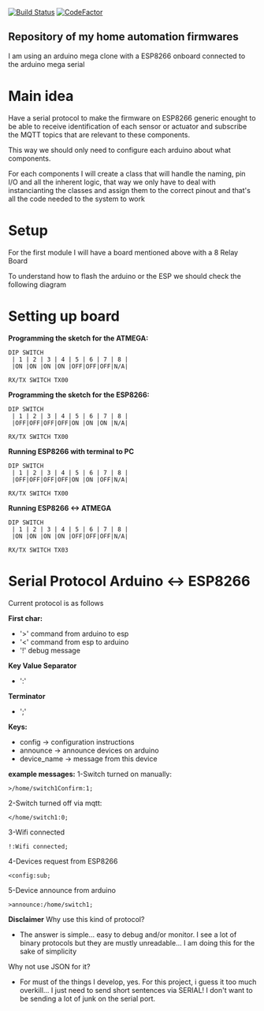 [![Build Status](https://travis-ci.org/killercode/DomLab.svg?branch=master)](https://travis-ci.org/killercode/DomLab)
[![CodeFactor](https://www.codefactor.io/repository/github/killercode/domlab/badge)](https://www.codefactor.io/repository/github/killercode/domlab)

## Repository of my home automation firmwares

I am using an arduino mega clone with a ESP8266 onboard connected to the arduino mega serial

# Main idea
Have a serial protocol to make the firmware on ESP8266 generic enought to be able to receive identification of each sensor or actuator and subscribe the MQTT topics that are relevant to these components.

This way we should only need to configure each arduino about what components.

For each components I will create a class that will handle the naming, pin I/O and all the inherent logic, that way we only have to deal with instancianting the classes and assign them to the correct pinout and that's all the code needed to the system to work


# Setup
For the first module I will have a board mentioned above with a 8 Relay Board

To understand how to flash the arduino or the ESP we should check the following diagram

# Setting up board

**Programming the sketch for the ATMEGA:**

```
DIP SWITCH
 | 1 | 2 | 3 | 4 | 5 | 6 | 7 | 8 |
 |ON |ON |ON |ON |OFF|OFF|OFF|N/A|

RX/TX SWITCH TX00
```

**Programming the sketch for the ESP8266:**

```
DIP SWITCH
 | 1 | 2 | 3 | 4 | 5 | 6 | 7 | 8 |
 |OFF|OFF|OFF|OFF|ON |ON |ON |N/A|

RX/TX SWITCH TX00
```

**Running ESP8266 with terminal to PC**

```
DIP SWITCH
 | 1 | 2 | 3 | 4 | 5 | 6 | 7 | 8 |
 |OFF|OFF|OFF|OFF|ON |ON |OFF|N/A|

RX/TX SWITCH TX00
```

**Running ESP8266 <-> ATMEGA**

```
DIP SWITCH
 | 1 | 2 | 3 | 4 | 5 | 6 | 7 | 8 |
 |ON |ON |ON |ON |OFF|OFF|OFF|N/A|

RX/TX SWITCH TX03
```

# Serial Protocol Arduino <-> ESP8266
Current protocol is as follows

**First char:**
- '>' command from arduino to esp
- '<' command from esp to arduino
- '!' debug message

**Key Value Separator**
- ':'

**Terminator**
- ';'

**Keys:**
- config -> configuration instructions
- announce -> announce devices on arduino
- device_name -> message from this device

**example messages:**
1-Switch turned on manually:
```
>/home/switch1Confirm:1;
```

2-Switch turned off via mqtt:
```
</home/switch1:0;
```

3-Wifi connected
```
!:Wifi connected;
```

4-Devices request from ESP8266
```
<config:sub;
```

5-Device announce from arduino
```
>announce:/home/switch1;
```

**Disclaimer**
Why use this kind of protocol?
- The answer is simple... easy to debug and/or monitor. I see a lot of binary protocols but they are mustly unreadable... I am doing this for the sake of simplicity

Why not use JSON for it?
- For must of the things I develop, yes. For this project, i guess it too much overkill... I just need to send short sentences via SERIAL! I don't want to be sending a lot of junk on the serial port.